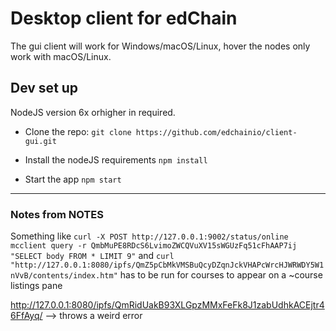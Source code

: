 # Desktop client for edChain
The gui client will work for Windows/macOS/Linux, hover the nodes only work with macOS/Linux.

## Dev set up
NodeJS version 6x orhigher in required.

* Clone the repo:
`git clone https://github.com/edchainio/client-gui.git`

* Install the nodeJS requirements
`npm install`

* Start the app
`npm start`

---

### Notes from NOTES

Something like 
`curl -X POST http://127.0.0.1:9002/status/online`
`mcclient query -r QmbMuPE8RDcS6LvimoZWCQVuXV15sWGUzFq51cFhAAP7ij "SELECT body FROM * LIMIT 9"` and
`curl "http://127.0.0.1:8080/ipfs/QmZ5pCbMkVMSBuQcyDZqnJckVHAPcWrcHJWRWDY5W1nVvB/contents/index.htm"`
has to be run for courses to appear on a ~course listings pane



http://127.0.0.1:8080/ipfs/QmRidUakB93XLGpzMMxFeFk8J1zabUdhkACEjtr46FfAyq/
--> throws a weird error

